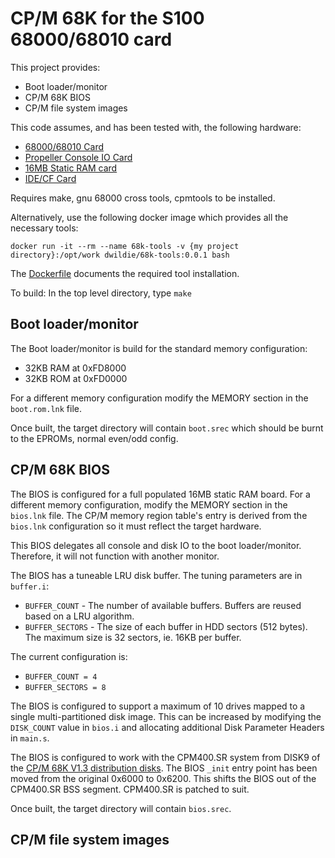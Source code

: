 # CP/M 68K for the S100 68000/68010 card

This project provides:
* Boot loader/monitor
* CP/M 68K BIOS
* CP/M file system images

This code assumes, and has been tested with, the following hardware:
* [68000/68010 Card](http://www.s100computers.com/My%20System%20Pages/68000%20Board/68K%20CPU%20Board.htm)
* [Propeller Console IO Card](http://www.s100computers.com/My%20System%20Pages/Console%20IO%20Board/Console%20IO%20Board.htm)
* [16MB Static RAM card](http://www.s100computers.com/My%20System%20Pages/16MG%20RAM%20Board/16MG%20RAM%20Board.htm)
* [IDE/CF Card](http://www.s100computers.com/My%20System%20Pages/IDE%20Board/My%20IDE%20Card.htm)

Requires make, gnu 68000 cross tools, cpmtools to be installed.

Alternatively, use the following docker image which provides all the necessary tools:

  `docker run -it --rm --name 68k-tools -v {my project directory}:/opt/work dwildie/68k-tools:0.0.1 bash`
  
The [Dockerfile](https://github.com/dwildie/68k-tools/blob/master/docker/Dockerfile) documents the required tool installation.

To build:  In the top level directory, type `make`

## Boot loader/monitor
The Boot loader/monitor is build for the standard memory configuration:
+ 32KB RAM at 0xFD8000
+ 32KB ROM at 0xFD0000

For a different memory configuration modify the MEMORY section in the `boot.rom.lnk` file.

Once built, the target directory will contain `boot.srec` which should be burnt to the EPROMs, normal even/odd config.

## CP/M 68K BIOS
The BIOS is configured for a full populated 16MB static RAM board.  For a different memory configuration, modify the MEMORY section in the `bios.lnk` file.  The CP/M memory region table's entry is derived from the `bios.lnk` configuration so it must reflect the target hardware.

This BIOS delegates all console and disk IO to the boot loader/monitor.  Therefore, it will not function with another monitor.

The BIOS has a tuneable LRU disk buffer.  The tuning parameters are in `buffer.i`:
+ `BUFFER_COUNT` - The number of available buffers.  Buffers are reused based on a LRU algorithm.
+ `BUFFER_SECTORS` - The size of each buffer in HDD sectors (512 bytes).  The maximum size is 32 sectors, ie. 16KB per buffer.

The current configuration is:
+ `BUFFER_COUNT = 4`
+ `BUFFER_SECTORS = 8`

The BIOS is configured to support a maximum of 10 drives mapped to a single multi-partitioned disk image.  This can be increased by modifying the `DISK_COUNT` value in `bios.i` and allocating additional Disk Parameter Headers in `main.s`.

The BIOS is configured to work with the CPM400.SR system from DISK9 of the [CP/M 68K V1.3 distribution disks](http://cpm.z80.de/download/68kv1_3.zip).  The BIOS `_init` entry point has been moved from the original 0x6000 to 0x6200.  This shifts the BIOS out of the CPM400.SR BSS segment.  CPM400.SR is patched to suit.

Once built, the target directory will contain `bios.srec`.

## CP/M file system images


